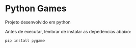 # Python Games

Projeto desenvolvido em python

Antes de executar, lembrar de instalar as depedencias abaixo:

`pip install pygame`
